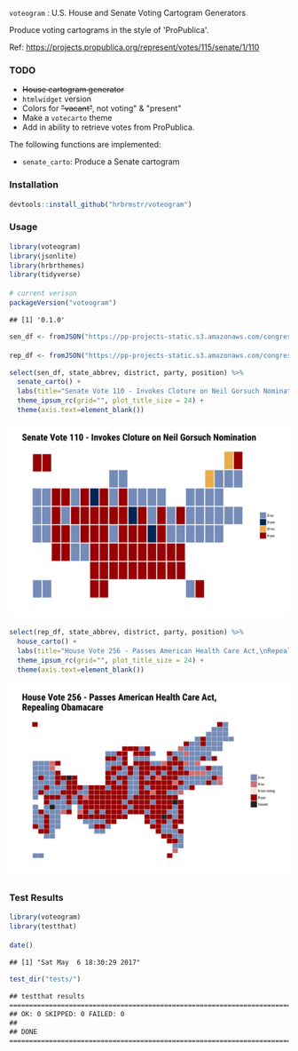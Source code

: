 
`voteogram` : U.S. House and Senate Voting Cartogram Generators

Produce voting cartograms in the style of 'ProPublica'.

Ref: <https://projects.propublica.org/represent/votes/115/senate/1/110>

### TODO

-   <strike>House cartogram generator</strike>
-   `htmlwidget` version
-   Colors for <strike>"vacant"</strike>, not voting" & "present"
-   Make a `votecarto` theme
-   Add in ability to retrieve votes from ProPublica.

The following functions are implemented:

-   `senate_carto`: Produce a Senate cartogram

### Installation

``` r
devtools::install_github("hrbrmstr/voteogram")
```

### Usage

``` r
library(voteogram)
library(jsonlite)
library(hrbrthemes)
library(tidyverse)

# current verison
packageVersion("voteogram")
```

    ## [1] '0.1.0'

``` r
sen_df <- fromJSON("https://pp-projects-static.s3.amazonaws.com/congress/assets/senate_115_1_110.json")$votes

rep_df <- fromJSON("https://pp-projects-static.s3.amazonaws.com/congress/assets/house_115_1_256.json")$votes
```

``` r
select(sen_df, state_abbrev, district, party, position) %>% 
  senate_carto() +
  labs(title="Senate Vote 110 - Invokes Cloture on Neil Gorsuch Nomination") +
  theme_ipsum_rc(grid="", plot_title_size = 24) +
  theme(axis.text=element_blank())
```

<img src="README_files/figure-markdown_github/sen-1.png" width="960" />

``` r
select(rep_df, state_abbrev, district, party, position) %>% 
  house_carto() +
  labs(title="House Vote 256 - Passes American Health Care Act,\nRepealing Obamacare") +
  theme_ipsum_rc(grid="", plot_title_size = 24) +
  theme(axis.text=element_blank())
```

<img src="README_files/figure-markdown_github/rep-1.png" width="960" />

### Test Results

``` r
library(voteogram)
library(testthat)

date()
```

    ## [1] "Sat May  6 18:30:29 2017"

``` r
test_dir("tests/")
```

    ## testthat results ========================================================================================================
    ## OK: 0 SKIPPED: 0 FAILED: 0
    ## 
    ## DONE ===================================================================================================================
